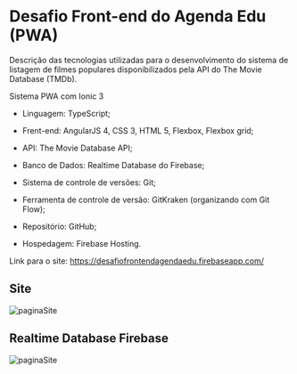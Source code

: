 # Desafio Front-end do Agenda Edu (PWA)

Descrição das tecnologias utilizadas para o desenvolvimento do sistema de listagem de filmes populares disponibilizados pela API do The Movie Database (TMDb).

Sistema PWA com Ionic 3

* Linguagem: TypeScript;

* Frent-end: AngularJS 4, CSS 3, HTML 5, Flexbox, Flexbox grid;

* API: The Movie Database API;

* Banco de Dados: Realtime Database do Firebase;

* Sistema de controle de versões: Git;

* Ferramenta de controle de versão: GitKraken (organizando com Git Flow);

* Repositório: GitHub;

* Hospedagem: Firebase Hosting.

Link para o site: https://desafiofrontendagendaedu.firebaseapp.com/

## Site
<img src="https://lh3.googleusercontent.com/RnO8b1GRtWYxs0rUaee_ez18Hf5tAJIReFxlbrVpZ0p8mEzBTW07cRzTgPcXHEqUd-mgAtlX40hvzfj6VOHkIVcLKgTBLOtuBaCgUYOLO0jF9aOv7saJZ9qRc5Tx1C6Bu8SiZSLtK951G1B8MYKGA5aFBiqD7EUzn_T04LlOoaqVh4Y34v5PEAarMAIhzcR04qIuXo6FiuzPf9Xv0_teT256FJ6N015TXyV71tfRbu_eR8SFLhWNSlJ3KWQJFtv5p7u6io96KAHX3h7vQf9dzCYYv_tA2UOf3j9ShBw5baVpvnsyFWxdoHjYFg19LRoiqkVJo7WMQCXQS3ZEgpFqGaFHgC81NMYoSu1JRoVLoJUtKlrmhQKUSjMPn7TqT1DnVrNT7xdr988UxueGae2BIxaRkQbmOZtC0wdzpooV8HnrDE1cptBt-VDC_bM1fxxeeH64Jfm2l_E6f0xqypIKjzlQjVOwAKmGfgOlJwVpNKUyZ6eBcZQnzBAVbHSJGhyUvHq5xWc2werBUsTMuO92LXPXqE8CXfiA1oZzBrPbWUyqH8WU4OVcE24-r3VuYOHAZhkKyVJY3wO-Ac3SAvx4YXQbqY2zIJJjCYQiVYQ=w1259-h640-no" alt="paginaSite" />

## Realtime Database Firebase
<img src="https://lh3.googleusercontent.com/Zg_ZeDKUMjGxdS4ikltyUaz9i_4dKtMWCMPRwpFvDhXDjbRsCMscsWon6Ob5eVmkgQHq4w3kpoLQyP3OQBMbBCsbU7OjkxS_rqxQ_Yx4OkD57tqNKgiF8hPlLwh-lCW2Irh22TztuyAyY3llOYqyOsS41pv1qOG4w8Wi50EGwKmcLhN3kGsmk4Rer_LGVR_9vGwqQfRxLg7s-P_rZdLlX6JuiGOTp1b0Si9TEN_Jlfk6BHs6RO6kq_jMsUhrWCNUia5s5S5IvwjmwPer_IuAUQOn-TaTeEeh0Ul0znRH2o7yh9ASXjck02HaxkDBoHV_Gpsyu3gO8JWzLz-33gYDndQbpeM-dxOx2tqZJPuyOoGSmYLhs-UIXJozvOg67S-N39cQBDeaVFw23N7I-LXf96o0UOukBM4G_Y2a3iUqZuEd-8UezPxNkzP1CYIZZaNQmJSXTMcmMN5YoAVAr2TrxIyDIB7JiSZXLVuvUxyGJA4HWH7Fe7ZmH_VP43t74TdWVqrPcckxdbOM4DgJkZz29KA_8A4fYu6E0W0k8i2a4DzNLqSN7ek4E0NGRjNz3dj07KYJGH_kMVPSqNL1jXMUU_xRFIIMf8VKGFJmb6M=w714-h553-no" alt="paginaSite" />
